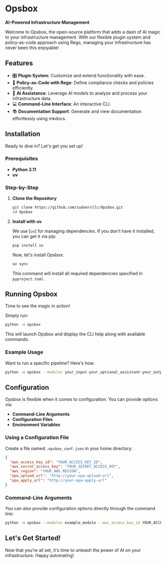 # Opsbox

**AI-Powered Infrastructure Management**

Welcome to Opsbox, the open-source platform that adds a dash of AI magic to your infrastructure management. With our flexible plugin system and policy-as-code approach using Rego, managing your infrastructure has never been this enjoyable!

## Features

- 🎛️ **Plugin System**: Customize and extend functionality with ease.
- 📝 **Policy-as-Code with Rego**: Define compliance checks and policies efficiently.
- 🤖 **AI Assistance**: Leverage AI models to analyze and process your infrastructure data.
- 💻 **Command-Line Interface**: An interactive CLI.
- 📚 **Documentation Support**: Generate and view documentation effortlessly using mkdocs.

## Installation

Ready to dive in? Let's get you set up!

### Prerequisites

- **Python 3.11**
- **uv**

### Step-by-Step

1. **Clone the Repository**

    ```bash
    git clone https://github.com/sudoersllc/Opsbox.git
    cd Opsbox
    ```

2. **Install with uv**

    We use [`uv`] for managing dependencies. If you don't have it installed, you can get it via pip:

    ```bash
    pip install uv
    ```

    Now, let's install Opsbox:

    ```bash
    uv sync
    ```

    This command will install all required dependencies specified in `pyproject.toml`.

## Running Opsbox

Time to see the magic in action!

Simply run:

```bash
python -m opsbox
```

This will launch Opsbox and display the CLI help along with available commands.

### Example Usage

Want to run a specific pipeline? Here's how:


```bash
python -m opsbox --modules your_input-your_optional_assistant-your_output --opa_upload_url http://your-opa-upload-url --opa_apply_url http://your-opa-apply-url
```

## Configuration

Opsbox is flexible when it comes to configuration. You can provide options via:

- **Command-Line Arguments**
- **Configuration Files**
- **Environment Variables**

### Using a Configuration File

Create a file named `.opsbox_conf.json` in your home directory:

```json
{
  "aws_access_key_id": "YOUR_ACCESS_KEY_ID",
  "aws_secret_access_key": "YOUR_SECRET_ACCESS_KEY",
  "aws_region": "YOUR_AWS_REGION",
  "opa_upload_url": "http://your-opa-upload-url",
  "opa_apply_url": "http://your-opa-apply-url"
}
```

### Command-Line Arguments

You can also provide configuration options directly through the command line:

```bash
python -m opsbox --modules example_module --aws_access_key_id YOUR_ACCESS_KEY_ID --aws_secret_access_key YOUR_SECRET_ACCESS_KEY --aws_region YOUR_AWS_REGION --opa_upload_url http://your-opa-upload-url --opa_apply_url http://your-opa-apply-url
```


## Let's Get Started!

Now that you're all set, it's time to unleash the power of AI on your infrastructure. Happy automating!